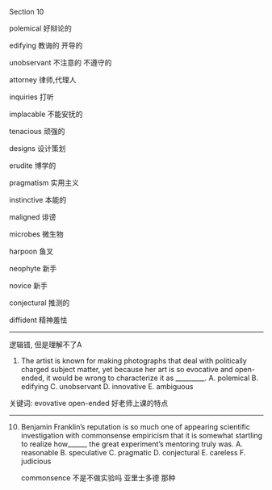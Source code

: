 Section 10

polemical	好辩论的

edifying	教诲的 开导的

unobservant	不注意的 不遵守的

attorney	律师,代理人

 inquiries	打听

implacable	不能安抚的

tenacious	顽强的

designs	设计策划

erudite	博学的

pragmatism	实用主义

instinctive	本能的

maligned	诽谤

microbes	微生物

harpoon	鱼叉

neophyte	新手

novice	新手

conjectural	推测的

diffident 	精神羞怯



---

逻辑错, 但是理解不了A

1. The artist is known for making photographs that deal with politically charged subject matter, yet because her art is so evocative and open-ended, it would be wrong to characterize it as _________.
A. polemical
B. edifying
C. unobservant
D. innovative
E. ambiguous

关键词: evovative open-ended   好老师上课的特点

----

10. Benjamin Franklin’s reputation is so much one of appearing scientific investigation with commonsense empiricism that it is somewhat startling to realize how______ the great experiment’s mentoring truly was.
    A. reasonable
    B. speculative
    C. pragmatic
    D. conjectural
    E. careless
    F. judicious

    commonsence 不是不做实验吗 亚里士多德 那种

    